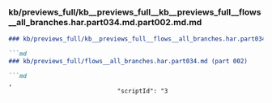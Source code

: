 ### kb/previews_full/kb__previews_full__kb__previews_full__flows__all_branches.har.part034.md.part002.md.md

```md
### kb/previews_full/kb__previews_full__flows__all_branches.har.part034.md.part002.md

```md
### kb/previews_full/flows__all_branches.har.part034.md (part 002)

```md
,
                              "scriptId": "3
```

```

```

```
